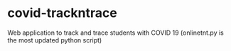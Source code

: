 # covid-trackntrace
Web application to track and trace students with COVID 19 (onlinetnt.py is the most updated python script)
